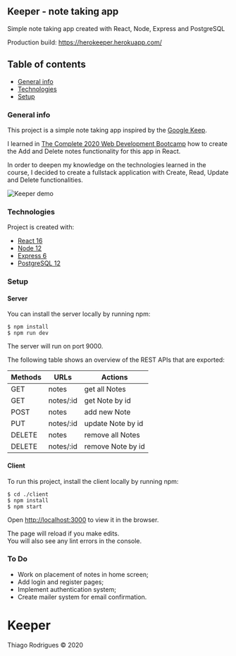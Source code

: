 ## Keeper - note taking app

Simple note taking app created with React, Node, Express and PostgreSQL

Production build: https://herokeeper.herokuapp.com/

## Table of contents

- [General info](#general-info)
- [Technologies](#technologies)
- [Setup](#setup)

### General info

This project is a simple note taking app inspired by the [Google Keep](https://keep.google.com/).

I learned in [The Complete 2020 Web Development Bootcamp](https://www.udemy.com/course/the-complete-web-development-bootcamp/) how to create the Add and Delete notes functionality for this app in React.

In order to deepen my knowledge on the technologies learned in the course, I decided to create a fullstack application with Create, Read, Update and Delete functionalities.

![Keeper demo](https://i.imgur.com/E6SvdrT.png)

### Technologies

Project is created with:

- [React 16](https://reactjs.org/)
- [Node 12](https://nodejs.org/en/)
- [Express 6](https://expressjs.com/pt-br/)
- [PostgreSQL 12](https://www.postgresql.org/)

### Setup
#### Server
You can install the server locally by running npm:

```
$ npm install
$ npm run dev
```
The server will run on port 9000.

The following table shows an overview of the REST APIs that are exported:

| Methods | URLs      | Actions           |
| ------- | --------- | ----------------- |
| GET     | notes     | get all Notes     |
| GET     | notes/:id | get Note by id    |
| POST    | notes     | add new Note      |
| PUT     | notes/:id | update Note by id |
| DELETE  | notes     | remove all Notes  |
| DELETE  | notes/:id | remove Note by id |

#### Client
To run this project, install the client locally by running npm:

```
$ cd ./client
$ npm install
$ npm start
```

Open [http://localhost:3000](http://localhost:3000) to view it in the browser.

The page will reload if you make edits.<br />
You will also see any lint errors in the console.


### To Do

- Work on placement of notes in home screen;
- Add login and register pages;
- Implement authentication system;
- Create mailer system for email confirmation.

# Keeper

Thiago Rodrigues © 2020

